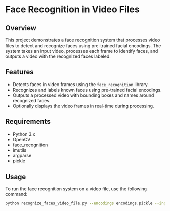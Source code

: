 # Face Recognition in Video Files

## Overview
This project demonstrates a face recognition system that processes video files to detect and recognize faces using pre-trained facial encodings. The system takes an input video, processes each frame to identify faces, and outputs a video with the recognized faces labeled.

## Features
- Detects faces in video frames using the `face_recognition` library.
- Recognizes and labels known faces using pre-trained facial encodings.
- Outputs a processed video with bounding boxes and names around recognized faces.
- Optionally displays the video frames in real-time during processing.

## Requirements
- Python 3.x
- OpenCV
- face_recognition
- imutils
- argparse
- pickle

## Usage
To run the face recognition system on a video file, use the following command:

```bash
python recognize_faces_video_file.py --encodings encodings.pickle --input {path to input video} --output {path to output video} --display 0
